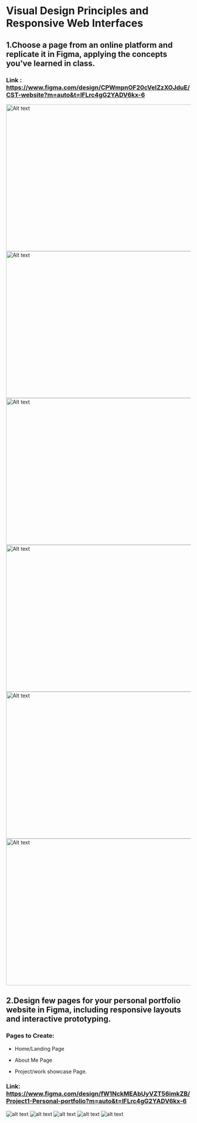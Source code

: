  # Visual Design Principles and Responsive Web Interfaces


## 1.Choose a page from an online platform and  replicate it in Figma, applying the concepts you've learned in class.

### Link :  https://www.figma.com/design/CPWmpnOF20cVeIZzXOJduE/CST-website?m=auto&t=lFLrc4gG2YADV6kx-6 


<img src = "cst website 1.png" alt="Alt text" width="700" height="400"> 
<img src = "cst website 2.png" alt="Alt text" width="700" height="400">
<img src = "cst website 3.png" alt="Alt text" width="700" height="400">
<img src = "cst website 4.png" alt="Alt text" width="700" height="400">
<img src = "cst website 5.png" alt="Alt text" width="700" height="400">
<img src = "cst website 6.png" alt="Alt text" width="700" height="400">


## 2.Design few pages for your personal portfolio website in Figma, including responsive layouts and interactive prototyping.

### Pages to Create:

- Home/Landing Page

- About Me Page

- Project/work showcase Page.  

### Link: https://www.figma.com/design/fW1NckMEAbUyVZT56imkZB/Project1-Personal-portfolio?m=auto&t=lFLrc4gG2YADV6kx-6

![alt text](<Screenshot (2).png>)
![alt text](<Screenshot (3).png>)
![alt text](<Screenshot (4).png>)
![alt text](<Screenshot (38).png>)
![alt text](<Screenshot (37).png>)
